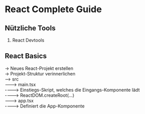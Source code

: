 # React Complete Guide

## Nützliche Tools
1. React Devtools

## React Basics
-> Neues React-Projekt erstellen<br/>
-> Projekt-Struktur verinnerlichen<br/>
--> src<br/>
---> main.tsx<br/>
----> Einstiegs-Skript, welches die Eingangs-Komponente lädt<br/>
----> ReactDOM.createRoot(...)<br/>
---> app.tsx<br/>
----> Definiert die App-Komponente<br/>
